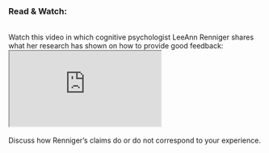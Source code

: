 ### Read & Watch:
<br>
Watch this video in which cognitive psychologist LeeAnn Renniger shares what her research has shown on how to provide good feedback:  
<br>
<div class="embed-responsive embed-responsive-16by9">
  <iframe class="embed-responsive-item" src="https://www.youtube.com/embed/wtl5UrrgU8c" allowfullscreen></iframe>
</div>
<br> 
Discuss how Renniger’s claims do or do not correspond to your experience.
